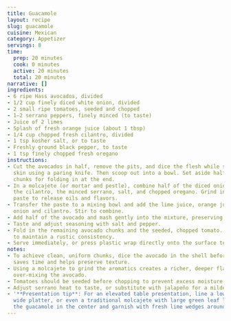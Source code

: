 ```yaml
---
title: Guacamole
layout: recipe
slug: guacamole
cuisine: Mexican
category: Appetizer
servings: 8
time:
  prep: 20 minutes
  cook: 0 minutes
  active: 20 minutes
  total: 20 minutes
narrative: []
ingredients:
- 6 ripe Hass avocados, divided
- 1/2 cup finely diced white onion, divided
- 2 small ripe tomatoes, seeded and chopped
- 1–2 serrano peppers, finely minced (to taste)
- Juice of 2 limes
- Splash of fresh orange juice (about 1 tbsp)
- 1/4 cup chopped fresh cilantro, divided
- 1 tsp kosher salt, or to taste
- Freshly ground black pepper, to taste
- 1 tsp finely chopped fresh oregano
instructions:
- Cut the avocados in half, remove the pits, and dice the flesh while still in the
  skin using a paring knife. Then scoop out into a bowl. Set aside half of the avocado
  chunks for folding in at the end.
- In a molcajete (or mortar and pestle), combine half of the diced onion, half of
  the cilantro, the minced serrano, salt, and chopped oregano. Grind into a coarse
  paste to release oils and flavors.
- Transfer the paste to a mixing bowl and add the lime juice, orange juice, and remaining
  onion and cilantro. Stir to combine.
- Add half of the avocado and mash gently into the mixture, preserving some texture.
- Taste and adjust seasoning with salt and pepper.
- Fold in the remaining avocado chunks and the seeded, chopped tomato. Mix gently
  to maintain a rustic consistency.
- Serve immediately, or press plastic wrap directly onto the surface to prevent browning.
notes:
- To achieve clean, uniform chunks, dice the avocado in the shell before scooping—it
  saves time and helps preserve texture.
- Using a molcajete to grind the aromatics creates a richer, deeper flavor base without
  over-mixing the avocado.
- Tomatoes should be seeded before chopping to prevent excess moisture.
- Adjust serrano heat to taste, or substitute with jalapeño for a milder flavor.
- '**Presentation tip**: For an elevated table presentation, line a low serving bowl,
  wide platter, or even a traditional molcajete with large green leaf lettuce. Mound
  the guacamole in the center and garnish with fresh lime wedges around the edges.'
---
```

